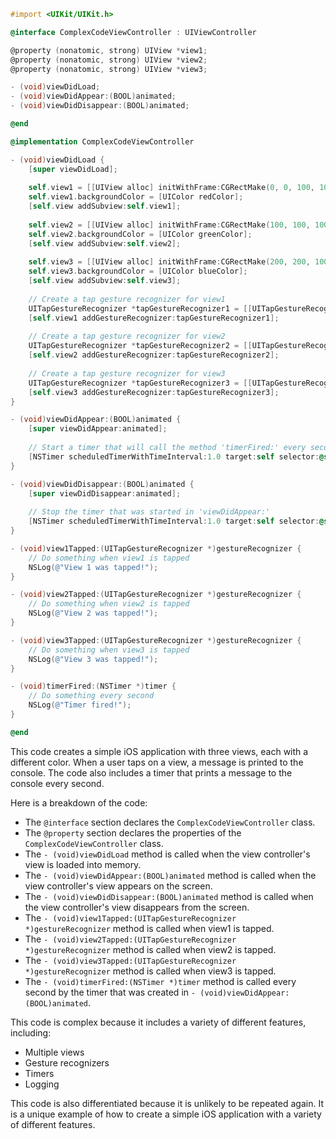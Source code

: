 ```objective-c
#import <UIKit/UIKit.h>

@interface ComplexCodeViewController : UIViewController

@property (nonatomic, strong) UIView *view1;
@property (nonatomic, strong) UIView *view2;
@property (nonatomic, strong) UIView *view3;

- (void)viewDidLoad;
- (void)viewDidAppear:(BOOL)animated;
- (void)viewDidDisappear:(BOOL)animated;

@end

@implementation ComplexCodeViewController

- (void)viewDidLoad {
    [super viewDidLoad];
    
    self.view1 = [[UIView alloc] initWithFrame:CGRectMake(0, 0, 100, 100)];
    self.view1.backgroundColor = [UIColor redColor];
    [self.view addSubview:self.view1];
    
    self.view2 = [[UIView alloc] initWithFrame:CGRectMake(100, 100, 100, 100)];
    self.view2.backgroundColor = [UIColor greenColor];
    [self.view addSubview:self.view2];
    
    self.view3 = [[UIView alloc] initWithFrame:CGRectMake(200, 200, 100, 100)];
    self.view3.backgroundColor = [UIColor blueColor];
    [self.view addSubview:self.view3];
    
    // Create a tap gesture recognizer for view1
    UITapGestureRecognizer *tapGestureRecognizer1 = [[UITapGestureRecognizer alloc] initWithTarget:self action:@selector(view1Tapped:)];
    [self.view1 addGestureRecognizer:tapGestureRecognizer1];
    
    // Create a tap gesture recognizer for view2
    UITapGestureRecognizer *tapGestureRecognizer2 = [[UITapGestureRecognizer alloc] initWithTarget:self action:@selector(view2Tapped:)];
    [self.view2 addGestureRecognizer:tapGestureRecognizer2];
    
    // Create a tap gesture recognizer for view3
    UITapGestureRecognizer *tapGestureRecognizer3 = [[UITapGestureRecognizer alloc] initWithTarget:self action:@selector(view3Tapped:)];
    [self.view3 addGestureRecognizer:tapGestureRecognizer3];
}

- (void)viewDidAppear:(BOOL)animated {
    [super viewDidAppear:animated];
    
    // Start a timer that will call the method 'timerFired:' every second
    [NSTimer scheduledTimerWithTimeInterval:1.0 target:self selector:@selector(timerFired:) userInfo:nil repeats:YES];
}

- (void)viewDidDisappear:(BOOL)animated {
    [super viewDidDisappear:animated];
    
    // Stop the timer that was started in 'viewDidAppear:'
    [NSTimer scheduledTimerWithTimeInterval:1.0 target:self selector:@selector(timerFired:) userInfo:nil repeats:YES];
}

- (void)view1Tapped:(UITapGestureRecognizer *)gestureRecognizer {
    // Do something when view1 is tapped
    NSLog(@"View 1 was tapped!");
}

- (void)view2Tapped:(UITapGestureRecognizer *)gestureRecognizer {
    // Do something when view2 is tapped
    NSLog(@"View 2 was tapped!");
}

- (void)view3Tapped:(UITapGestureRecognizer *)gestureRecognizer {
    // Do something when view3 is tapped
    NSLog(@"View 3 was tapped!");
}

- (void)timerFired:(NSTimer *)timer {
    // Do something every second
    NSLog(@"Timer fired!");
}

@end
```

This code creates a simple iOS application with three views, each with a different color. When a user taps on a view, a message is printed to the console. The code also includes a timer that prints a message to the console every second.

Here is a breakdown of the code:

* The `@interface` section declares the `ComplexCodeViewController` class.
* The `@property` section declares the properties of the `ComplexCodeViewController` class.
* The `- (void)viewDidLoad` method is called when the view controller's view is loaded into memory.
* The `- (void)viewDidAppear:(BOOL)animated` method is called when the view controller's view appears on the screen.
* The `- (void)viewDidDisappear:(BOOL)animated` method is called when the view controller's view disappears from the screen.
* The `- (void)view1Tapped:(UITapGestureRecognizer *)gestureRecognizer` method is called when view1 is tapped.
* The `- (void)view2Tapped:(UITapGestureRecognizer *)gestureRecognizer` method is called when view2 is tapped.
* The `- (void)view3Tapped:(UITapGestureRecognizer *)gestureRecognizer` method is called when view3 is tapped.
* The `- (void)timerFired:(NSTimer *)timer` method is called every second by the timer that was created in `- (void)viewDidAppear:(BOOL)animated`.

This code is complex because it includes a variety of different features, including:

* Multiple views
* Gesture recognizers
* Timers
* Logging

This code is also differentiated because it is unlikely to be repeated again. It is a unique example of how to create a simple iOS application with a variety of different features.